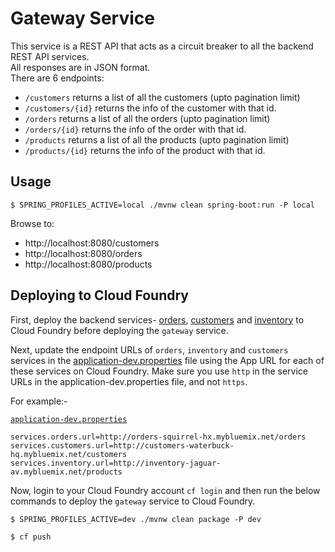# Gateway Service

This service is a REST API that acts as a circuit breaker to all the backend REST API services.  
All responses are in JSON format.  
There are 6 endpoints:

- `/customers` returns a list of all the customers (upto pagination limit)
- `/customers/{id}` returns the info of the customer with that id.
- `/orders` returns a list of all the orders (upto pagination limit)
- `/orders/{id}` returns the info of the order with that id.
- `/products` returns a list of all the products (upto pagination limit)
- `/products/{id}` returns the info of the product with that id.

## Usage

```console
$ SPRING_PROFILES_ACTIVE=local ./mvnw clean spring-boot:run -P local
```

Browse to:
- http://localhost:8080/customers
- http://localhost:8080/orders
- http://localhost:8080/products

## Deploying to Cloud Foundry

First, deploy the backend services- [orders](https://github.com/konveyor/move2kube-demos/tree/main/samples/enterprise-app/src/orders#deploying-to-cloud-foundry), [customers](https://github.com/konveyor/move2kube-demos/tree/main/samples/enterprise-app/src/customers#deploying-to-cloud-foundry) and [inventory](https://github.com/konveyor/move2kube-demos/tree/main/samples/enterprise-app/src/inventory#deploying-to-cloud-foundry) to Cloud Foundry before deploying the `gateway` service.

Next, update the endpoint URLs of `orders`, `inventory` and `customers` services in the [application-dev.properties](https://github.com/konveyor/move2kube-demos/blob/main/samples/enterprise-app/src/gateway/src/main/resources/application-dev.properties) file using the App URL for each of these services on Cloud Foundry. Make sure you use `http` in the service URLs in the application-dev.properties file, and not `https`.

For example:-

[`application-dev.properties`](https://github.com/konveyor/move2kube-demos/blob/91e8051731f3508343ad51c0713fc36f05825d1b/samples/enterprise-app/src/gateway/src/main/resources/application-dev.properties#L1)

```console
services.orders.url=http://orders-squirrel-hx.mybluemix.net/orders
services.customers.url=http://customers-waterbuck-hq.mybluemix.net/customers
services.inventory.url=http://inventory-jaguar-av.mybluemix.net/products
```

Now, login to your Cloud Foundry account `cf login` and then run the below commands to deploy the `gateway` service to Cloud Foundry.

```console
$ SPRING_PROFILES_ACTIVE=dev ./mvnw clean package -P dev
```

```console
$ cf push
```
